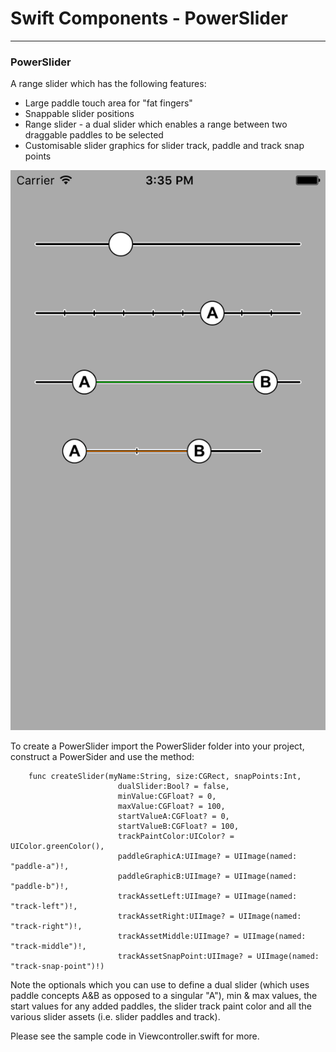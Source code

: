 # Swift Components - PowerSlider


 ________
 

### PowerSlider

A range slider which has the following features:

* Large paddle touch area for "fat fingers"
* Snappable slider positions
* Range slider - a dual slider which enables a range between two draggable paddles to be selected
* Customisable slider graphics for slider track, paddle and track snap points

![image](screen.png)

To create a PowerSlider import the PowerSlider folder into your project, construct a PowerSider and use the method:




		func createSlider(myName:String, size:CGRect, snapPoints:Int, 
					        dualSlider:Bool? = false,
					        minValue:CGFloat? = 0,
					        maxValue:CGFloat? = 100,
					        startValueA:CGFloat? = 0,
					        startValueB:CGFloat? = 100,
					        trackPaintColor:UIColor? = UIColor.greenColor(),
					        paddleGraphicA:UIImage? = UIImage(named: "paddle-a")!,
					        paddleGraphicB:UIImage? = UIImage(named: "paddle-b")!,
					        trackAssetLeft:UIImage? = UIImage(named: "track-left")!,
					        trackAssetRight:UIImage? = UIImage(named: "track-right")!,
					        trackAssetMiddle:UIImage? = UIImage(named: "track-middle")!,
					        trackAssetSnapPoint:UIImage? = UIImage(named: "track-snap-point")!) 
					        
					        
		
Note the optionals which you can use to define a dual slider (which uses paddle concepts A&B as opposed to a singular "A"), min & max values, the start values for any added paddles, the slider track paint color and all the various slider assets (i.e. slider paddles and track).

Please see the sample code in Viewcontroller.swift for more.			        
					     



 